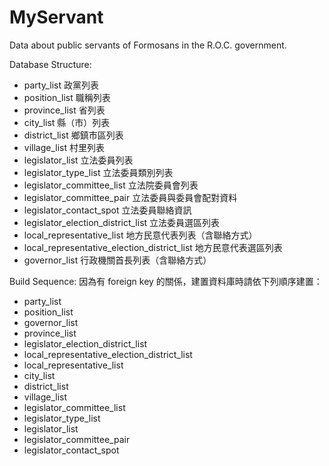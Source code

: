 MyServant
=========
Data about public servants of Formosans in the R.O.C. government.

Database Structure:
- party_list 政黨列表
- position_list 職稱列表
- province_list 省列表
- city_list 縣（市）列表
- district_list 鄉鎮市區列表
- village_list 村里列表
- legislator_list 立法委員列表
- legislator_type_list 立法委員類別列表
- legislator_committee_list 立法院委員會列表
- legislator_committee_pair 立法委員與委員會配對資料
- legislator_contact_spot 立法委員聯絡資訊
- legislator_election_district_list 立法委員選區列表
- local_representative_list 地方民意代表列表（含聯絡方式）
- local_representative_election_district_list 地方民意代表選區列表
- governor_list 行政機關首長列表（含聯絡方式）

Build Sequence:
因為有 foreign key 的關係，建置資料庫時請依下列順序建置：
- party_list
- position_list
- governor_list
- province_list
- legislator_election_district_list
- local_representative_election_district_list
- local_representative_list
- city_list
- district_list
- village_list
- legislator_committee_list
- legislator_type_list
- legislator_list
- legislator_committee_pair
- legislator_contact_spot
